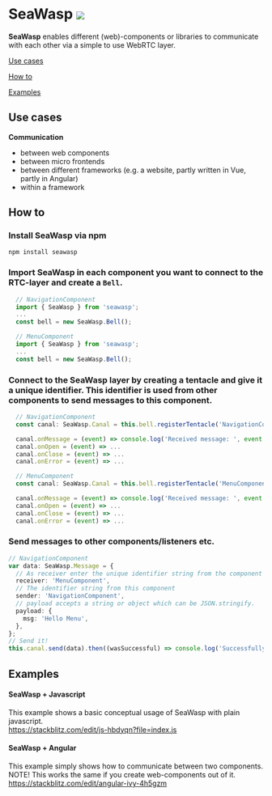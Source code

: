 
# SeaWasp <img align=center src="https://user-images.githubusercontent.com/26249232/159450932-dab67429-3e06-41e6-9be0-c645012e9eda.png">

<b>SeaWasp</b> enables different (web)-components or libraries to communicate with each other via a simple to use WebRTC layer.  

[Use cases](##use-cases)

[How to](##how-to)

[Examples](##examples)

## Use cases

<b>Communication</b>
- between web components
- between micro frontends
- between different frameworks (e.g. a website, partly written in Vue, partly in Angular)
- within a framework


## How to

### Install SeaWasp via <b>npm</b>

<code>npm install seawasp</code>

### Import SeaWasp in each component you want to connect to the RTC-layer and create a `Bell`.  
  
```ts
  // NavigationComponent
  import { SeaWasp } from 'seawasp';
  ...
  const bell = new SeaWasp.Bell();
```
```ts
  // MenuComponent
  import { SeaWasp } from 'seawasp';
  ...
  const bell = new SeaWasp.Bell();
```
### Connect to the SeaWasp layer by creating a tentacle and give it a unique identifier. This identifier is used from other components to send messages to this component.
```ts
  // NavigationComponent
  const canal: SeaWasp.Canal = this.bell.registerTentacle('NavigationComponent');

  canal.onMessage = (event) => console.log('Received message: ', event.data);
  canal.onOpen = (event) => ...
  canal.onClose = (event) => ...
  canal.onError = (event) => ...
```
```ts
  // MenuComponent
  const canal: SeaWasp.Canal = this.bell.registerTentacle('MenuComponent');

  canal.onMessage = (event) => console.log('Received message: ', event.data);
  canal.onOpen = (event) => ...
  canal.onClose = (event) => ...
  canal.onError = (event) => ...
```
### Send messages to other components/listeners etc.
```ts
// NavigationComponent
var data: SeaWasp.Message = {
  // As receiver enter the unique identifier string from the component you want to send a message to
  receiver: 'MenuComponent',
  // The identifier string from this component
  sender: 'NavigationComponent',
  // payload accepts a string or object which can be JSON.stringify.
  payload: {
    msg: 'Hello Menu',
  },
};
// Send it!
this.canal.send(data).then((wasSuccessful) => console.log('Successfully sent: ', wasSuccessful));
```

## Examples

#### SeaWasp + Javascript
This example shows a basic conceptual usage of SeaWasp with plain javascript.  
https://stackblitz.com/edit/js-hbdyqn?file=index.js

#### SeaWasp + Angular
This example simply shows how to communicate between two components.   
NOTE! This works the same if you create web-components out of it.  
https://stackblitz.com/edit/angular-ivy-4h5gzm  
